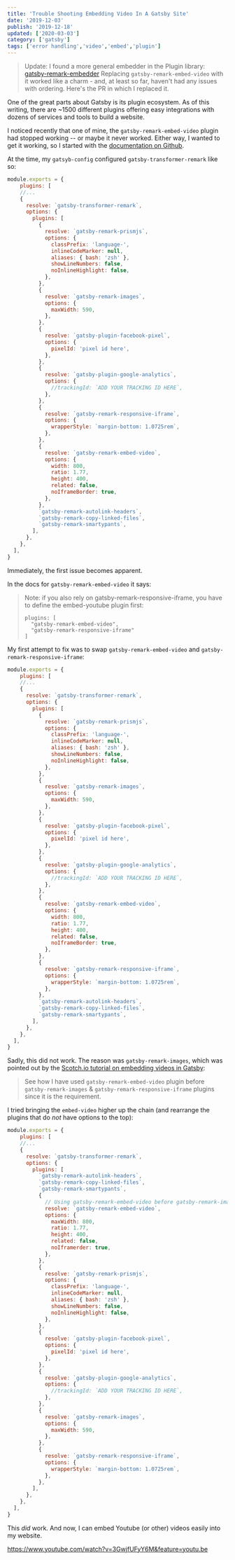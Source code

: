 ```yaml
---
title: 'Trouble Shooting Embedding Video In A Gatsby Site'
date: '2019-12-03'
publish: '2019-12-18'
updated: ['2020-03-03']
category: ['gatsby']
tags: ['error handling','video','embed','plugin']
---
```


> Update: I found a more general embedder in the Plugin library: [gatsby-remark-embedder](https://www.gatsbyjs.org/packages/gatsby-remark-embedder/?=spotify)
> Replacing `gatsby-remark-embed-video` with it worked like a charm - and, at least so far, haven't had any issues with ordering.
> Here's the PR in which I replaced it.

One of the great parts about Gatsby is its plugin ecosystem. As of this writing, there are ~1500 different plugins offering easy integrations with dozens of services and tools to build a website.

I noticed recently that one of mine, the `gatsby-remark-embed-video` plugin had stopped working -- or maybe it never worked. Either way, I wanted to get it working, so I started with the [documentation on Github](https://github.com/borgfriend/gatsby-remark-embed-video).

At the time, my `gatsyb-config` configured `gatsby-transformer-remark` like so:
```javascript
module.exports = {
    plugins: [
    //...
    {
      resolve: `gatsby-transformer-remark`,
      options: {
        plugins: [
          {
            resolve: `gatsby-remark-prismjs`,
            options: {
              classPrefix: 'language-',
              inlineCodeMarker: null,
              aliases: { bash: 'zsh' },
              showLineNumbers: false,
              noInlineHighlight: false,
            },
          },
          {
            resolve: `gatsby-remark-images`,
            options: {
              maxWidth: 590,
            },
          },
          {
            resolve: `gatsby-plugin-facebook-pixel`,
            options: {
              pixelId: 'pixel id here',
            },
          },
          {
            resolve: `gatsby-plugin-google-analytics`,
            options: {
              //trackingId: `ADD YOUR TRACKING ID HERE`,
            },
          },
          {
            resolve: `gatsby-remark-responsive-iframe`,
            options: {
              wrapperStyle: `margin-bottom: 1.0725rem`,
            },
          },
          {
            resolve: `gatsby-remark-embed-video`,
            options: {
              width: 800,
              ratio: 1.77,
              height: 400,
              related: false,
              noIframeBorder: true,
            },
          },
          `gatsby-remark-autolink-headers`,
          `gatsby-remark-copy-linked-files`,
          `gatsby-remark-smartypants`,
        ],
      },
    },
  ],
}
```

Immediately, the first issue becomes apparent.

In the docs for `gatsby-remark-embed-video` it says:
> Note: if you also rely on gatsby-remark-responsive-iframe, you have to define the embed-youtube plugin first:
>
> ```
> plugins: [
>   "gatsby-remark-embed-video",
>   "gatsby-remark-responsive-iframe"
> ]
> ```

My first attempt to fix was to swap `gatsby-remark-embed-video` and `gatsby-remark-responsive-iframe`:
```javascript
module.exports = {
    plugins: [
    //...
    {
      resolve: `gatsby-transformer-remark`,
      options: {
        plugins: [
          {
            resolve: `gatsby-remark-prismjs`,
            options: {
              classPrefix: 'language-',
              inlineCodeMarker: null,
              aliases: { bash: 'zsh' },
              showLineNumbers: false,
              noInlineHighlight: false,
            },
          },
          {
            resolve: `gatsby-remark-images`,
            options: {
              maxWidth: 590,
            },
          },
          {
            resolve: `gatsby-plugin-facebook-pixel`,
            options: {
              pixelId: 'pixel id here',
            },
          },
          {
            resolve: `gatsby-plugin-google-analytics`,
            options: {
              //trackingId: `ADD YOUR TRACKING ID HERE`,
            },
          },
          {
            resolve: `gatsby-remark-embed-video`,
            options: {
              width: 800,
              ratio: 1.77,
              height: 400,
              related: false,
              noIframeBorder: true,
            },
          },
          {
            resolve: `gatsby-remark-responsive-iframe`,
            options: {
              wrapperStyle: `margin-bottom: 1.0725rem`,
            },
          },
          `gatsby-remark-autolink-headers`,
          `gatsby-remark-copy-linked-files`,
          `gatsby-remark-smartypants`,
        ],
      },
    },
  ],
}
```

Sadly, this did not work. The reason was `gatsby-remark-images`, which was pointed out by the [Scotch.io tutorial on embedding videos in Gatsby](https://scotch.io/tutorials/embedding-videos-in-your-gatsbyjs-sites):

> See how I have used `gatsby-remark-embed-video` plugin before `gatsby-remark-images` & `gatsby-remark-responsive-iframe` plugins since it is the requirement.

I tried bringing the `embed-video` higher up the chain (and rearrange the plugins that do _not_ have options to the top):

```javascript
module.exports = {
    plugins: [
    //...
    {
      resolve: `gatsby-transformer-remark`,
      options: {
        plugins: [
          `gatsby-remark-autolink-headers`,
          `gatsby-remark-copy-linked-files`,
          `gatsby-remark-smartypants`,
          {
            // Using gatsby-remark-embed-video before gatsby-remark-images & gatsby-remark-responsive-iframe plugins.
            resolve: `gatsby-remark-embed-video`,
            options: {
              maxWidth: 800,
              ratio: 1.77,
              height: 400,
              related: false,
              noIframerder: true,
            },
          },
          {
            resolve: `gatsby-remark-prismjs`,
            options: {
              classPrefix: 'language-',
              inlineCodeMarker: null,
              aliases: { bash: 'zsh' },
              showLineNumbers: false,
              noInlineHighlight: false,
            },
          },
          {
            resolve: `gatsby-plugin-facebook-pixel`,
            options: {
              pixelId: 'pixel id here',
            },
          },
          {
            resolve: `gatsby-plugin-google-analytics`,
            options: {
              //trackingId: `ADD YOUR TRACKING ID HERE`,
            },
          },
          {
            resolve: `gatsby-remark-images`,
            options: {
              maxWidth: 590,
            },
          },
          {
            resolve: `gatsby-remark-responsive-iframe`,
            options: {
              wrapperStyle: `margin-bottom: 1.0725rem`,
            },
          },
        ],
      },
    },
  ],
}
```

This _did_ work. And now, I can embed Youtube (or other) videos easily into my website.

https://www.youtube.com/watch?v=3GwjfUFyY6M&feature=youtu.be